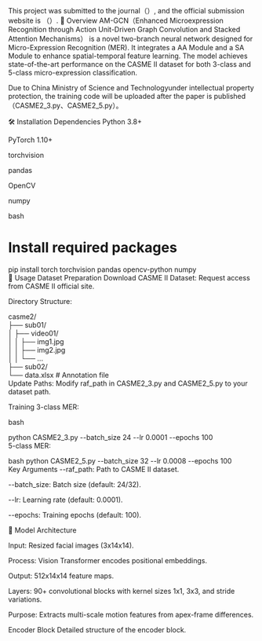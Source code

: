 This project was submitted to the journal（）, and the official submission website is （）.
📖 Overview
AM-GCN（Enhanced Microexpression Recognition through Action Unit-Driven Graph Convolution and Stacked Attention Mechanisms） is a novel two-branch neural network designed for Micro-Expression Recognition (MER). It integrates a AA Module and a SA Module  to enhance spatial-temporal feature learning. The model achieves state-of-the-art performance on the CASME II dataset for both 3-class and 5-class micro-expression classification. 

Due to China Ministry of Science and Technologyunder  intellectual property protection, the training code will be uploaded after the paper is published（CASME2_3.py、CASME2_5.py）。


🛠 Installation
Dependencies
Python 3.8+

PyTorch 1.10+

torchvision

pandas

OpenCV

numpy

bash

# Install required packages  
pip install torch torchvision pandas opencv-python numpy  
🚀 Usage
Dataset Preparation
Download CASME II Dataset: Request access from CASME II official site.

Directory Structure:


casme2/  
├── sub01/  
│   ├── video01/  
│   │   ├── img1.jpg  
│   │   ├── img2.jpg  
│   │   └── ...  
├── sub02/  
└── data.xlsx  # Annotation file  
Update Paths: Modify raf_path in CASME2_3.py and CASME2_5.py to your dataset path.

Training
3-class MER:

bash

python CASME2_3.py --batch_size 24 --lr 0.0001 --epochs 100  
5-class MER:

bash
python CASME2_5.py --batch_size 32 --lr 0.0008 --epochs 100  
Key Arguments
--raf_path: Path to CASME II dataset.

--batch_size: Batch size (default: 24/32).

--lr: Learning rate (default: 0.0001).

--epochs: Training epochs (default: 100).

🧩 Model Architecture

Input: Resized facial images (3x14x14).

Process: Vision Transformer encodes positional embeddings.

Output: 512x14x14 feature maps.

Layers: 90+ convolutional blocks with kernel sizes 1x1, 3x3, and stride variations.

Purpose: Extracts multi-scale motion features from apex-frame differences.

Encoder Block
Detailed structure of the encoder block.

